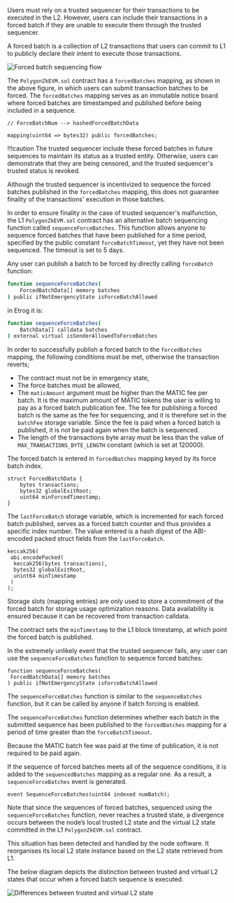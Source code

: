 Users must rely on a trusted sequencer for their transactions to be executed in the L2. However, users can include their transactions in a forced batch if they are unable to execute them through the trusted sequencer.

A forced batch is a collection of L2 transactions that users can commit to L1 to publicly declare their intent to execute those transactions.

![Forced batch sequencing flow](../../../../img/zkEVM/09l2-forced-batch-seq-flow.png)

The `PolygonZkEVM.sol` contract has a `forcedBatches` mapping, as shown in the above figure, in which users can submit transaction batches to be forced. The `forcedBatches` mapping serves as an immutable notice board where forced batches are timestamped and published before being included in a sequence.

```
// ForceBatchNum --> hashedForcedBatchData

mapping(uint64 => bytes32) public forcedBatches;
```

!!!caution
    The trusted sequencer include these forced batches in future sequences to maintain its status as a trusted entity. Otherwise, users can demonstrate that they are being censored, and the trusted sequencer's trusted status is revoked.

Although the trusted sequencer is incentivized to sequence the forced batches published in the `forcedBatches` mapping, this does not guarantee finality of the transactions' execution in those batches.

In order to ensure finality in the case of trusted sequencer's malfunction, the L1 `PolygonZkEVM.sol` contract has an alternative batch sequencing function called `sequenceForceBatches`. This function allows anyone to sequence forced batches that have been published for a time period, specified by the public constant `forceBatchTimeout`, yet they have not been sequenced. The timeout is set to 5 days.

Any user can publish a batch to be forced by directly calling `forceBatch` function:

```bash
function sequenceForceBatches(
    ForcedBatchData[] memory batches
) public ifNotEmergencyState isForceBatchAllowed
```
in Etrog it is:

```bash
function sequenceForceBatches(
    BatchData[] calldata batches
) external virtual isSenderAllowedToForceBatches
```

In order to successfully publish a forced batch to the `forcedBatches` mapping, the following conditions must be met, otherwise the transaction reverts;

- The contract must not be in emergency state,
- The force batches must be allowed,
- The `maticAmount` argument must be higher than the MATIC fee per batch. It is the maximum amount of MATIC tokens the user is willing to pay as a forced batch publication fee. The fee for publishing a forced batch is the same as the fee for sequencing, and it is therefore set in the `batchFee` storage variable. Since the fee is paid when a forced batch is published, it is not be paid again when the batch is sequenced.
- The length of the transactions byte array must be less than the value of `MAX_TRANSACTIONS_BYTE_LENGTH` constant (which is set at 120000).

The forced batch is entered in `forcedBatches` mapping keyed by its force batch index.

```
struct ForcedBatchData {
    bytes transactions;
    bytes32 globalExitRoot;
    uint64 minForcedTimestamp;
}
```

The `lastForceBatch` storage variable, which is incremented for each forced batch published, serves as a forced batch counter and thus provides a specific index number. The value entered is a hash digest of the ABI-encoded packed struct fields from the `lastForceBatch`.

```
keccak256(
 abi.encodePacked(
  keccak256(bytes transactions),
  bytes32 globalExitRoot,
  unint64 minTimestamp
 )
);
```

Storage slots (mapping entries) are only used to store a commitment of the forced batch for storage usage optimization reasons. Data availability is ensured because it can be recovered from transaction calldata.

The contract sets the `minTimestamp` to the L1 block timestamp, at which point the forced batch is published.

In the extremely unlikely event that the trusted sequencer fails, any user can use the `sequenceForceBatches` function to sequence forced batches:

```
function sequenceForceBatches(
 ForcedBatchData[] memory batches
) public ifNotEmergencyState isForceBatchAllowed
```

The `sequenceForceBatches` function is similar to the `sequenceBatches` function, but it can be called by anyone if batch forcing is enabled.

The `sequenceForceBatches` function determines whether each batch in the submitted sequence has been published to the `forcedBatches` mapping for a period of time greater than the `forceBatchTimeout`.

Because the MATIC batch fee was paid at the time of publication, it is not required to be paid again.

If the sequence of forced batches meets all of the sequence conditions, it is added to the `sequencedBatches` mapping as a regular one. As a result, a `sequenceForceBatches` event is generated.

```
event SequenceForceBatches(uint64 indexed numBatch);
```

Note that since the sequences of forced batches, sequenced using the `sequenceForceBatches` function, never reaches a trusted state, a divergence occurs between the node’s local trusted L2 state and the virtual L2 state committed in the L1 `PolygonZkEVM.sol` contract.

This situation has been detected and handled by the node software. It reorganises its local L2 state instance based on the L2 state retrieved from L1. 

The below diagram depicts the distinction between trusted and virtual L2 states that occur when a forced batch sequence is executed.

![Differences between trusted and virtual L2 state](../../../../img/zkEVM/10l2-diff-trustd-virtual-state.png)